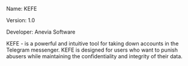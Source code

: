Name: KEFE

Version: 1.0

Developer: Anevia Software

KEFE - is a powerful and intuitive tool for taking down accounts in the Telegram messenger. KEFE is designed for users who want to punish abusers while maintaining the confidentiality and integrity of their data.
